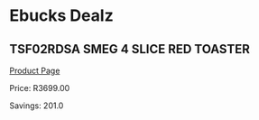 
# Ebucks Dealz
## TSF02RDSA SMEG 4 SLICE RED TOASTER
[Product Page](https://www.ebucks.com/web/shop/productSelected.do?prodId=1169570536&catId=1196428103)

Price: R3699.00

Savings: 201.0


	